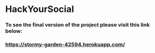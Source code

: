 # HackYourSocial

### To see the final version of the project please visit this link below:

### https://stormy-garden-42594.herokuapp.com/
